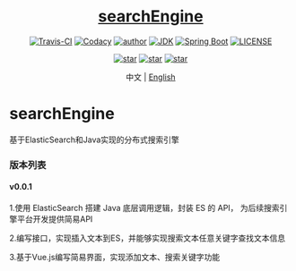 <h1 align="center"><a href="https://github.com/Abel-LiuJinQuan" target="_blank">searchEngine</a></h1>
<p align="center">
  <a href="https://github.com/Abel-LiuJinQuan/searchEngine"><img alt="Travis-CI" src="https://travis-ci.com/xkcoding/spring-boot-demo.svg?branch=master"/></a>
  <a href="https://www.codacy.com/app/xkcoding/spring-boot-demo?utm_source=github.com&amp;utm_medium=referral&amp;utm_content=xkcoding/spring-boot-demo&amp;utm_campaign=Badge_Grade"><img alt="Codacy" src="https://api.codacy.com/project/badge/Grade/1f2e3d437b174bfc943dae1600332ec1"/></a>
  <a href="https://xkcoding.com"><img alt="author" src="https://img.shields.io/badge/author-Yangkai.Shen-blue.svg"/></a>
  <a href="https://www.oracle.com/technetwork/java/javase/downloads/index.html"><img alt="JDK" src="https://img.shields.io/badge/JDK-1.8.0_161-orange.svg"/></a>
  <a href="https://docs.spring.io/spring-boot/docs/2.3.4.RELEASE/reference/html/"><img alt="Spring Boot" src="https://img.shields.io/badge/Spring Boot-2.3.4.RELEASE-brightgreen.svg"/></a>
  <a href="https://github.com/xkcoding/spring-boot-demo/blob/master/LICENSE"><img alt="LICENSE" src="https://img.shields.io/github/license/xkcoding/spring-boot-demo.svg"/></a>
</p>

<p align="center">
  <a href="https://github.com/Abel-LiuJinQuan/searchEngine/stargazers"><img alt="star" src="https://img.shields.io/github/stars/Abel-LiuJinQuan/searchEngine.svg?label=Stars&style=social"/></a>
  <a href="https://github.com/Abel-LiuJinQuan/searchEngine/network/members"><img alt="star" src="https://img.shields.io/github/forks/Abel-LiuJinQuan/searchEngine.svg?label=Fork&style=social"/></a>
  <a href="https://github.com/Abel-LiuJinQuan/searchEngine/watchers"><img alt="star" src="https://img.shields.io/github/watchers/Abel-LiuJinQuan/searchEngine.svg?label=Watch&style=social"/></a>
</p>

<p align="center">
  <span>中文 | <a href="./README.en.md">English</a></span>
</p>

# searchEngine
基于ElasticSearch和Java实现的分布式搜索引擎

### 版本列表
#### v0.0.1

1.使用 ElasticSearch 搭建 Java 底层调用逻辑，封装 ES 的 API，
为后续搜索引擎平台开发提供简易API

2.编写接口，实现插入文本到ES，并能够实现搜索文本任意关键字查找文本信息

3.基于Vue.js编写简易界面，实现添加文本、搜索关键字功能
